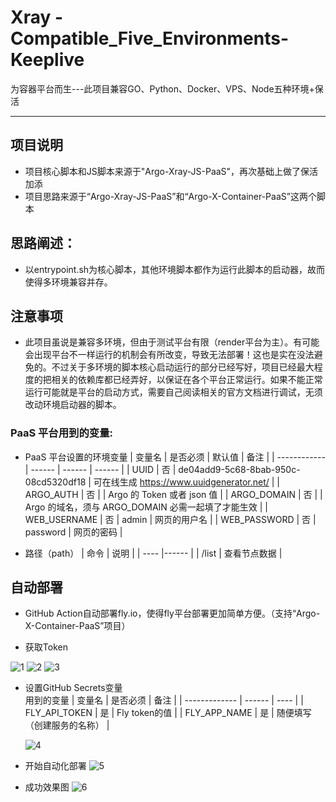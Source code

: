 # Xray - Compatible_Five_Environments-Keeplive

为容器平台而生---此项目兼容GO、Python、Docker、VPS、Node五种环境+保活

***

## 项目说明
*  项目核心脚本和JS脚本来源于"Argo-Xray-JS-PaaS"，再次基础上做了保活加添
* 项目思路来源于“Argo-Xray-JS-PaaS”和“Argo-X-Container-PaaS”这两个脚本

## 思路阐述：
* 以entrypoint.sh为核心脚本，其他环境脚本都作为运行此脚本的启动器，故而使得多环境兼容并存。

## 注意事项
* 此项目虽说是兼容多环境，但由于测试平台有限（render平台为主）。有可能会出现平台不一样运行的机制会有所改变，导致无法部署！这也是实在没法避免的。不过关于多环境的脚本核心启动运行的部分已经写好，项目已经最大程度的把相关的依赖库都已经弄好，以保证在各个平台正常运行。如果不能正常运行可能就是平台的启动方式，需要自己阅读相关的官方文档进行调试，无须改动环境启动器的脚本。


### PaaS 平台用到的变量:

* PaaS 平台设置的环境变量
  | 变量名        | 是否必须 | 默认值 | 备注 |
  | ------------ | ------ | ------ | ------ |
  | UUID         | 否 | de04add9-5c68-8bab-950c-08cd5320df18 | 可在线生成 https://www.uuidgenerator.net/ |
  | ARGO_AUTH    | 否 |        | Argo 的 Token 或者 json 值 |
  | ARGO_DOMAIN  | 否 |        | Argo 的域名，须与 ARGO_DOMAIN 必需一起填了才能生效 |
  | WEB_USERNAME | 否 | admin  | 网页的用户名 |
  | WEB_PASSWORD | 否 | password | 网页的密码 |

* 路径（path）
  | 命令 | 说明 |
  | ---- |------ |
  | <URL>/list | 查看节点数据 |

## 自动部署
* GitHub  Action自动部署fly.io，使得fly平台部署更加简单方便。（支持“Argo-X-Container-PaaS”项目）

* 获取Token

![1](https://user-images.githubusercontent.com/129260746/233783529-f897f449-14a3-4f33-9174-c464d551f1bc.PNG)
![2](https://user-images.githubusercontent.com/129260746/233783580-2d556be5-bbf4-4b11-9a0d-3fdedd1cbf55.PNG)
![3](https://user-images.githubusercontent.com/129260746/233783592-5756cc50-e387-4efa-9f5d-e521c52c54d5.PNG)

* 设置GitHub Secrets变量  
用到的变量 
  | 变量名         | 是否必须  | 备注 |
  | ------------- | ------   | ---- |
  | FLY_API_TOKEN | 是 | Fly token的值  |
  | FLY_APP_NAME | 是 | 随便填写（创建服务的名称） |  
  
  ![4](https://user-images.githubusercontent.com/129260746/233784728-5ea07922-eba1-40ab-b1ac-96f540d88143.PNG)


* 开始自动化部署
![5](https://user-images.githubusercontent.com/129260746/233784116-5e770983-0e51-4c7f-b6f8-931dea8bda3a.PNG)

* 成功效果图
![6](https://user-images.githubusercontent.com/129260746/233784177-0973260a-3daf-4797-9ed7-91122dd522cd.PNG)

